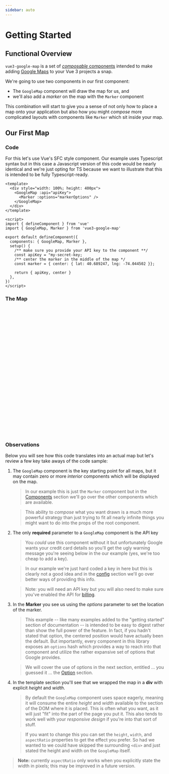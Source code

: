 ```yaml
---
sidebar: auto
---
```

# Getting Started

## Functional Overview

`vue3-google-map` is a set of [_composable_ components](../components/) intended to make adding [Google Maps](https://developers.google.com/maps/documentation/javascript/overview) to your Vue 3 projects a snap.

We're going to use two components in our first component:

- The `GoogleMap` component will draw the map for us, and
- we'll also add a _marker_ on the map with the `Marker` component

This combination will start to give you a sense of not only how to place a map onto your application but also how you might _compose_ more complicated layouts with components like
`Marker` which sit inside your map.

## Our First Map

### Code

For this let's use Vue's SFC style component. Our example uses Typescript syntax but in this case a Javascript version of this code would be nearly identical and we're just opting for TS because we want to illustrate that this is intended to be fully Typescript-ready.

<!-- prettier-ignore -->
```vue
<template>
  <div style="width: 100%; height: 400px">
    <GoogleMap :api="apiKey">
      <Marker :options="markerOptions" />
    </GoogleMap>
  </div>
</template>

<script>
import { defineComponent } from 'vue'
import { GoogleMap, Marker } from 'vue3-google-map'

export default defineComponent({
  components: { GoogleMap, Marker },
  setup() {
    /** make sure you provide your API key to the component **/
    const apiKey = "my-secret-key;
    /** center the marker in the middle of the map */
    const marker = { center: { lat: 40.689247, lng: -74.044502 }};

    return { apiKey, center }
  },
})
</script>
```

### The Map

<div style="width: 100%; height: 400px; margin-top: 1rem">
   <GoogleMap :center="{ lat: 40.689247, lng: -74.044502 }" :zoom="15" >
     <Marker :options="{ position: { lat: 40.689247, lng: -74.044502 } }" />
   </GoogleMap>
</div>

### Observations

Below you will see how this code translates into an actual map but let's review a few key take aways of the code sample:

1. The `GoogleMap` component is the key starting point for all maps, but it may contain zero or more _interior_ components which will be displayed on the map. 

   > In our example this is just the `Marker` component but in the [Components](../components/) section we'll go over the other components which are available.

   > This ability to _compose_ what you want drawn is a much more powerful strategy than just trying to fit all nearly infinite things you might want to do into the props of the root component.

2. The only **required** parameter to a `GoogleMap` component is the API key
   
    > You _could_ use this component without it but unfortunately Google wants your credit card details so you'll get the ugly warning message you're seeing below in the our example (yes, we're too cheap to add a key).

    > In our example we're just hard coded a key in here but this is clearly not a good idea and in the [config](../config/index.md) section we'll go over better ways of providing this info.
    
    > Note: you will need an API key but you will also need to make sure you've enabled the API for [billing](https://console.cloud.google.com/project/_/billing/enable).

3. In the **Marker** you see us using the _options_ parameter to set the location of the marker.

    > This example -- like many examples added to the "getting started" section of documentation -- is intended to be easy to digest rather than show the full power of the feature. In fact, if you hadn't stated that option, the centered position would have actually been the default. But importantly, every component in this library exposes an `options` hash which provides a way to reach into that component and utilize the rather expansive set of options that Google provides.

    > We will cover the use of options in the next section, entitled ... you guessed it ... the [Option](../config/) section.
  
4. In the template section you'll see that we wrapped the map in a **div** with explicit _height_ and _width_. 

    > By default the `GoogleMap` component uses space eagerly, meaning it will consume the entire _height_ and _width_ available to the section of the DOM where it is placed. This is often what you want, as it will just "fit" into the part of the page you put it. This also tends to work well with your _responsive design_ if you're into that sort of stuff.

    > If you want to change this you can set the `height`, `width`, and `aspectRatio` properties to get the effect you prefer. So had we wanted to we could have skipped the surrounding `<div>` and just stated the height and width on the `GoogleMap` itself. 

> **Note:** currently `aspectRatio` only works when you explicitly state the width in pixels; this may be improved in a future version. 


